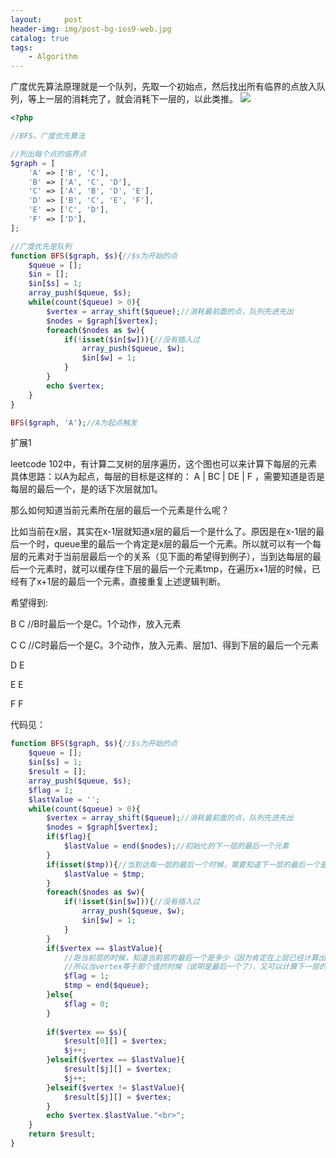 ```yaml
---
layout:     post
header-img: img/post-bg-ios9-web.jpg
catalog: true
tags:
    - Algorithm
---
```

广度优先算法原理就是一个队列，先取一个初始点，然后找出所有临界的点放入队列，等上一层的消耗完了，就会消耗下一层的，以此类推。
![](https://tearknow.github.io/blog/img/bfs-dfs.png)
```php
<?php 

//BFS，广度优先算法

//列出每个点的临界点
$graph = [
	'A' => ['B', 'C'],
	'B' => ['A', 'C', 'D'],
	'C' => ['A', 'B', 'D', 'E'],
	'D' => ['B', 'C', 'E', 'F'],
	'E' => ['C', 'D'],
	'F' => ['D'],
];

//广度优先是队列
function BFS($graph, $s){//$s为开始的点
	$queue = [];
	$in = [];
	$in[$s] = 1;
	array_push($queue, $s);
	while(count($queue) > 0){
		$vertex = array_shift($queue);//消耗最前面的点，队列先进先出
		$nodes = $graph[$vertex];
		foreach($nodes as $w){
			if(!isset($in[$w])){//没有插入过
				array_push($queue, $w);
				$in[$w] = 1;
			}
		}
		echo $vertex;
	}
}

BFS($graph, 'A');//A为起点触发

```
扩展1

leetcode 102中，有计算二叉树的层序遍历，这个图也可以来计算下每层的元素
具体思路：以A为起点，每层的目标是这样的： A | BC | DE | F ，需要知道是否是每层的最后一个，是的话下次层就加1。

那么如何知道当前元素所在层的最后一个元素是什么呢？

比如当前在x层，其实在x-1层就知道x层的最后一个是什么了。原因是在x-1层的最后一个时，queue里的最后一个肯定是x层的最后一个元素。所以就可以有一个每层的元素对于当前层最后一个的关系（见下面的希望得到例子），当到达每层的最后一个元素时，就可以缓存住下层的最后一个元素tmp，在遍历x+1层的时候，已经有了x+1层的最后一个元素，直接重复上述逻辑判断。

希望得到:

B C //B时最后一个是C。1个动作，放入元素

C C //C时最后一个是C。3个动作，放入元素、层加1、得到下层的最后一个元素

D E

E E

F F


代码见：
```php
function BFS($graph, $s){//$s为开始的点
    $queue = [];
    $in[$s] = 1;
    $result = [];
    array_push($queue, $s);
    $flag = 1;
    $lastValue = '';
    while(count($queue) > 0){
        $vertex = array_shift($queue);//消耗最前面的点，队列先进先出
        $nodes = $graph[$vertex];
        if($flag){
            $lastValue = end($nodes);//初始化的下一层的最后一个元素
        }
        if(isset($tmp)){//当到达每一层的最后一个时候，需要知道下一层的最后一个是多少
            $lastValue = $tmp;
        }
        foreach($nodes as $w){
            if(!isset($in[$w])){//没有插入过
                array_push($queue, $w);
                $in[$w] = 1;
            }
        }
        if($vertex == $lastValue){
            //跑当前层的时候，知道当前层的最后一个是多少（因为肯定在上层已经计算出来了），
            //所以当vertex等于那个值的时候（说明是最后一个了），又可以计算下一层的最后一个了
            $flag = 1;
            $tmp = end($queue);
        }else{
            $flag = 0;
        }
		
        if($vertex == $s){
            $result[0][] = $vertex;
            $j++;
        }elseif($vertex == $lastValue){
            $result[$j][] = $vertex;
            $j++;
        }elseif($vertex != $lastValue){
            $result[$j][] = $vertex;
        }
        echo $vertex.$lastValue."<br>";
    }
    return $result;
}
```
